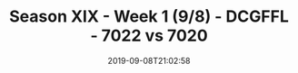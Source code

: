 ---
title: Season XIX - Week 1 (9/8) - DCGFFL - 7022 vs 7020
teams_score:
- team: 7022
  score: 46
- team: 7020
  score: 0
mvp: Peter (Red), Andy (Carolina)
game-ball: Nikki (Red), Tracy (Carolina)
season: 19
week: 1
date: '2019-09-08T21:02:58'
pageid: season-xix-week-1-9-8-7022-vs-7020
---